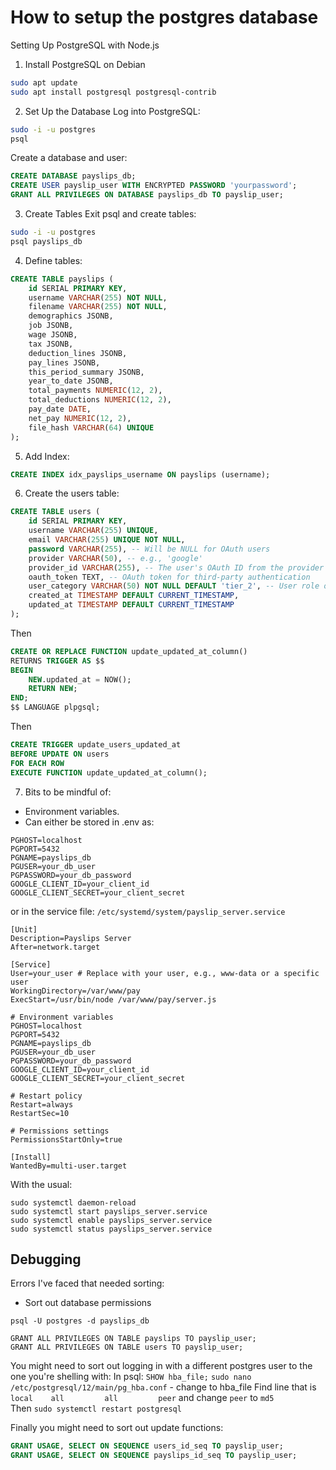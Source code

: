# How to setup the postgres database
Setting Up PostgreSQL with Node.js
1. Install PostgreSQL on Debian
```sh
sudo apt update
sudo apt install postgresql postgresql-contrib
```
2. Set Up the Database
Log into PostgreSQL:

```sh
sudo -i -u postgres
psql
```
Create a database and user:

```sql
CREATE DATABASE payslips_db;
CREATE USER payslip_user WITH ENCRYPTED PASSWORD 'yourpassword';
GRANT ALL PRIVILEGES ON DATABASE payslips_db TO payslip_user;
```
3. Create Tables
Exit psql and create tables:

```sh
sudo -i -u postgres
psql payslips_db
```

4. Define tables:
```sql
CREATE TABLE payslips (
    id SERIAL PRIMARY KEY,
    username VARCHAR(255) NOT NULL,
    filename VARCHAR(255) NOT NULL,
    demographics JSONB,
    job JSONB,
    wage JSONB,
    tax JSONB,
    deduction_lines JSONB,
    pay_lines JSONB,
    this_period_summary JSONB,
    year_to_date JSONB,
    total_payments NUMERIC(12, 2),
    total_deductions NUMERIC(12, 2),
    pay_date DATE,
    net_pay NUMERIC(12, 2),
    file_hash VARCHAR(64) UNIQUE
);

```

5. Add Index:
```sql
CREATE INDEX idx_payslips_username ON payslips (username);
```


6. Create the users table:
```sql
CREATE TABLE users (
    id SERIAL PRIMARY KEY,
    username VARCHAR(255) UNIQUE,
    email VARCHAR(255) UNIQUE NOT NULL,
    password VARCHAR(255), -- Will be NULL for OAuth users
    provider VARCHAR(50), -- e.g., 'google'
    provider_id VARCHAR(255), -- The user's OAuth ID from the provider
    oauth_token TEXT, -- OAuth token for third-party authentication
    user_category VARCHAR(50) NOT NULL DEFAULT 'tier_2', -- User role or tier
    created_at TIMESTAMP DEFAULT CURRENT_TIMESTAMP,
    updated_at TIMESTAMP DEFAULT CURRENT_TIMESTAMP
);
```

Then
```sql
CREATE OR REPLACE FUNCTION update_updated_at_column()
RETURNS TRIGGER AS $$
BEGIN
    NEW.updated_at = NOW();
    RETURN NEW;
END;
$$ LANGUAGE plpgsql;

```

Then
```sql
CREATE TRIGGER update_users_updated_at
BEFORE UPDATE ON users
FOR EACH ROW
EXECUTE FUNCTION update_updated_at_column();
```

7. Bits to be mindful of:
- Environment variables. 
- Can either be stored in .env as:
```
PGHOST=localhost
PGPORT=5432
PGNAME=payslips_db
PGUSER=your_db_user
PGPASSWORD=your_db_password
GOOGLE_CLIENT_ID=your_client_id
GOOGLE_CLIENT_SECRET=your_client_secret
```

or in the service file: `/etc/systemd/system/payslip_server.service`
```
[Unit]
Description=Payslips Server
After=network.target

[Service]
User=your_user # Replace with your user, e.g., www-data or a specific user
WorkingDirectory=/var/www/pay
ExecStart=/usr/bin/node /var/www/pay/server.js

# Environment variables
PGHOST=localhost
PGPORT=5432
PGNAME=payslips_db
PGUSER=your_db_user
PGPASSWORD=your_db_password
GOOGLE_CLIENT_ID=your_client_id
GOOGLE_CLIENT_SECRET=your_client_secret

# Restart policy
Restart=always
RestartSec=10

# Permissions settings
PermissionsStartOnly=true

[Install]
WantedBy=multi-user.target
```
With the usual:
```
sudo systemctl daemon-reload
sudo systemctl start payslips_server.service
sudo systemctl enable payslips_server.service
sudo systemctl status payslips_server.service
```


## Debugging
Errors I've faced that needed sorting:
- Sort out database permissions

`psql -U postgres -d payslips_db`
```
GRANT ALL PRIVILEGES ON TABLE payslips TO payslip_user;
GRANT ALL PRIVILEGES ON TABLE users TO payslip_user;

```

You might need to sort out logging in with a different postgres user to the one you're shelling with:
In psql: `SHOW hba_file;`
`sudo nano /etc/postgresql/12/main/pg_hba.conf` - change to hba_file
Find line that is `local    all         all         peer` and change `peer` to `md5`   
Then
`sudo systemctl restart postgresql`

Finally you might need to sort out update functions:
```sql
GRANT USAGE, SELECT ON SEQUENCE users_id_seq TO payslip_user;
GRANT USAGE, SELECT ON SEQUENCE payslips_id_seq TO payslip_user;
```
